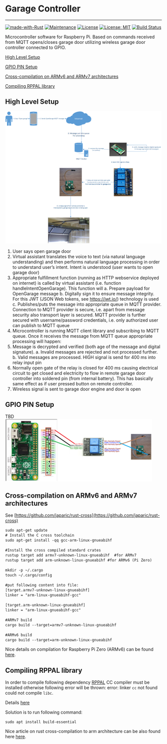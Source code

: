 # Garage Controller

---
[![made-with-Rust](https://img.shields.io/badge/Made%20with-Rust-1f425f.svg)](https://www.rust-lang.org/)
[![Maintenance](https://img.shields.io/badge/Maintained%3F-yes-green.svg)](../../graphs/commit-activity)
[![License](https://img.shields.io/badge/License-Apache-blue.svg)](LICENSE-APACHE)
[![License: MIT](https://img.shields.io/badge/License-MIT-yellow.svg)](LICENSE-MIT)
[![Build Status](https://travis-ci.org/jabber-tools/garage-controller.svg?branch=master)](https://travis-ci.org/jabber-tools/garage-controller)

Microcontroller software for Raspberry Pi. Based on commands received from MQTT opens/closes garage door utilizing wireless garage door controller connected to GPIO.

[High Level Setup](#high-level-setup)

[GPIO PIN Setup](#gpio-pin-setup)

[Cross-compilation on ARMv6 and ARMv7 architectures](#cross-compilation-on-armv6-and-armv7-architectures)

[Compiling RPPAL library](#compiling-rppal-library)

## High Level Setup
<img src="./examples/docs/img/e2e.png" /></br>

1.	User says open garage door
2.	Virtual assistant translates the voice to text (via natural language understanding) and then performs natural language processing in order to understand user’s intent. Intent is understood (user wants to open garage door)
3.	Appropriate fulfillment function (running as HTTP webservice deployed on internet) is called by virtual assistant (i.e. function handleIntentOpenGarage). This function will
    a.	Prepare payload for OpenGarage message
    b.	Digitally sign it to ensure message integrity. For this JWT (JSON Web tokens, see https://jwt.io/) technology is used
    c.	Publishes/puts the message into appropriate queue in MQTT provider. Connection to MQTT provider is secure, i.e. apart from message security also transport layer is secured. MQTT provider is further secured with username/password credentials, i.e. only authorized user can publish to MQTT queue
4.	Microcontroller is running MQTT client library and subscribing to MQTT queue. Once it receives the message from MQTT queue appropriate processing will happen:
5.	Message is decrypted and verified (both age of the message and digital signature). 
    a. Invalid messages are rejected and not processed further.
    b.	Valid messages are processed. HIGH signal is send for 400 ms into relay input pin
6.	Normally open gate of the relay is closed for 400 ms causing electrical circuit to get closed and electricity to flow in remote garage door controller into soldered pin (from internal battery). This has basically same effect as if user pressed button on remote controller. 
7.	Wireless signal is sent to garage door engine and door is open


## GPIO PIN Setup
TBD</br>
<img height="200" src="./examples/docs/img/pin_setup.png" /></br>

## Cross-compilation on ARMv6 and ARMv7 architectures
See [https://github.com/japaric/rust-cross](https://github.com/japaric/rust-cross)
```
sudo apt-get update
# Install the C cross toolchain
sudo apt-get install -qq gcc-arm-linux-gnueabihf

#Install the cross compiled standard crates
rustup target add armv7-unknown-linux-gnueabihf  #for ARMv7 
rustup target add arm-unknown-linux-gnueabihf #for ARMv6 (Pi Zero)

mkdir -p ~/.cargo
touch ~/.cargo/config

#put following content into file:
[target.armv7-unknown-linux-gnueabihf]
linker = "arm-linux-gnueabihf-gcc"

[target.arm-unknown-linux-gnueabihf]
linker = "arm-linux-gnueabihf-gcc"

#ARMv7 build
cargo build --target=armv7-unknown-linux-gnueabihf

#ARMv6 build
cargo build --target=arm-unknown-linux-gnueabihf
```
Nice details on compilation for Raspberry Pi Zero (ARMv6) can be found [here](https://disconnected.systems/blog/rust-powered-rover/#setting-up-rust-for-cross-compiling).

## Compiling RPPAL library
In order to compile following dependency [RPPAL](https://github.com/golemparts/rppal) CC compiler must be installed otherwise following error will be thrown:
error: linker `cc` not found
could not compile `libc`.

Details [here](https://ostechnix.com/how-to-fix-rust-error-linker-cc-not-found-on-linux/)

Solution is to run following command:
```
sudo apt install build-essential
```
Nice article on rust cross-compilation to arm architecture can be also found here [here](https://www.growse.com/2020/04/26/adventures-in-rust-and-cross-compilation-for-the-raspberry-pi.html).

